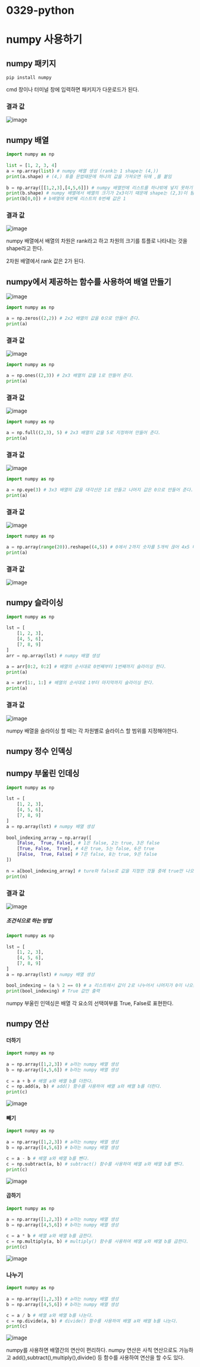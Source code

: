 # 0329-python
# numpy 사용하기
## numpy 패키지
```
pip install numpy
```
cmd 창이나 터미널 창에 입력하면 패키지가 다운로드가 된다.
### 결과 값
![image](https://user-images.githubusercontent.com/104752580/228404766-4be8168c-0cf5-4ff6-ad35-2121545ed667.png)
## numpy 배열
```python
import numpy as np
 
list = [1, 2, 3, 4] 
a = np.array(list) # numpy 배열 생성 (rank는 1 shape는 (4,))
print(a.shape) # (4,) 튜플 문법때문에 하나의 값을 가져오면 뒤에 ,를 붙임
 
b = np.array([[1,2,3],[4,5,6]]) # numpy 배열안에 리스트를 하나밖에 넣지 못하기 때문에 리스트 안에 리스트 2개를 만들어줌.
print(b.shape) # numpy 배열에서 배열의 크기가 2x3이기 때문에 shape는 (2,3)이 됨
print(b[0,0]) # b배열에 0번째 리스트의 0번째 값은 1

```
### 결과 값
![image](https://user-images.githubusercontent.com/104752580/228412533-e235b62f-2f1a-4f38-a02f-9a721b0cd2bf.png)

numpy 배열에서 배열의 차원은 rank라고 하고 차원의 크기를 튜플로 나타내는 것을 shape라고 한다.

2차원 배열에서 rank 값은 2가 된다.
## numpy에서 제공하는 함수를 사용하여 배열 만들기
![image](https://user-images.githubusercontent.com/104752580/228414019-75a9d267-e64d-411a-af9d-1e95761e47fa.png)
```python
import numpy as np

a = np.zeros((2,2)) # 2x2 배열의 값을 0으로 만들어 준다. 
print(a)
```
### 결과 값
![image](https://user-images.githubusercontent.com/104752580/228414305-d4e85e92-6886-4892-9026-6b8ad1e7738e.png)
```python
import numpy as np

a = np.ones((2,3)) # 2x3 배열의 값을 1로 만들어 준다.
print(a)
```
### 결과 값
![image](https://user-images.githubusercontent.com/104752580/228414582-bd77c9b8-d89e-4cec-bbc9-c27afd205068.png)

```python
import numpy as np

a = np.full((2,3), 5) # 2x3 배열의 값을 5로 지정하여 만들어 준다.
print(a)
```
### 결과 값
![image](https://user-images.githubusercontent.com/104752580/228414615-b90f4775-16c1-4837-9283-faacbc86e301.png)

```python
import numpy as np

a = np.eye(3) # 3x3 배열의 값을 대각선은 1로 만들고 나머지 값은 0으로 만들어 준다.
print(a)
```
### 결과 값
![image](https://user-images.githubusercontent.com/104752580/228414662-ce98caca-0252-4d41-9aed-6f097df25bc3.png)

```python
import numpy as np

a = np.array(range(20)).reshape((4,5)) # 0에서 2까지 숫자를 5개씩 끊어 4x5 배열을 만들어 준다.
print(a)

```
### 결과 값
![image](https://user-images.githubusercontent.com/104752580/228414702-f4dd81fd-ba31-4e5c-b69a-5f1f2ccdae76.png)
## numpy 슬라이싱
```python
import numpy as np
 
lst = [
    [1, 2, 3],
    [4, 5, 6],
    [7, 8, 9]
]
arr = np.array(lst) # numpy 배열 생성

a = arr[0:2, 0:2] # 배열의 순서대로 0번째부터 1번째까지 슬라이싱 한다.
print(a)

a = arr[1:, 1:] # 배열의 순서대로 1부터 마지막까지 슬라이싱 한다.
print(a)
```
### 결과 값
![image](https://user-images.githubusercontent.com/104752580/228414993-a56dbe70-0109-41d3-b1ef-7807a6332316.png)

numpy 배열을 슬라이싱 할 때는 각 차원별로 슬라이스 할 범위를 지정해야한다.
## numpy 정수 인덱싱


## numpy 부울린 인데싱
```python
import numpy as np
 
lst = [
    [1, 2, 3],
    [4, 5, 6],
    [7, 8, 9]
]
a = np.array(lst) # numpy 배열 생성
 
bool_indexing_array = np.array([
    [False,  True, False], # 1은 false, 2는 true, 3은 false
    [True, False,  True], # 4은 true, 5는 false, 6은 true
    [False,  True, False] # 7은 false, 8는 true, 9은 false
])
 
n = a[bool_indexing_array] # ture와 false로 값을 지정한 것들 중에 true만 나오게 한다.
print(n)    

```
### 결과 값
![image](https://user-images.githubusercontent.com/104752580/228426486-b4eff498-674b-4485-8762-fde075136806.png)

##### 조건식으로 하는 방법
```python
import numpy as np
 
lst = [
    [1, 2, 3],
    [4, 5, 6],
    [7, 8, 9]
]
a = np.array(lst) # numpy 배열 생성

bool_indexing = (a % 2 == 0) # a 리스트에서 값이 2로 나누어서 나머지가 0이 나오는 값을 true
print(bool_indexing) # True 값만 출력
```
numpy 부울린 인덱싱은 배열 각 요소의 선택여부를 True, False로 표현한다.
## numpy 연산
#### 더하기
```python
import numpy as np
 
a = np.array([1,2,3]) # a라는 numpy 배열 생성
b = np.array([4,5,6]) # b라는 numpy 배열 생성
 
c = a + b # 배열 a와 배열 b를 더한다.
c = np.add(a, b) # add() 함수를 사용하여 배열 a와 배열 b를 더한다.
print(c)
```
![image](https://user-images.githubusercontent.com/104752580/228428741-cab342b8-c1c8-4e69-884c-1dff2912004b.png)

#### 빼기
```python
import numpy as np
 
a = np.array([1,2,3]) # a라는 numpy 배열 생성
b = np.array([4,5,6]) # b라는 numpy 배열 생성

c = a - b # 배열 a와 배열 b를 뺀다.
c = np.subtract(a, b) # subtract() 함수를 사용하여 배열 a와 배열 b를 뺀다.
print(c)
```
![image](https://user-images.githubusercontent.com/104752580/228428760-7236e04b-9f38-4595-a4df-d31acff71456.png)

#### 곱하기
```python
import numpy as np
 
a = np.array([1,2,3]) # a라는 numpy 배열 생성
b = np.array([4,5,6]) # b라는 numpy 배열 생성

c = a * b # 배열 a와 배열 b를 곱한다.
c = np.multiply(a, b) # multiply() 함수를 사용하여 배열 a와 배열 b를 곱한다.
print(c) 
```
![image](https://user-images.githubusercontent.com/104752580/228428790-a0822141-aefa-409c-82dc-c02e7f951657.png)

### 나누기
```python
import numpy as np
 
a = np.array([1,2,3]) # a라는 numpy 배열 생성
b = np.array([4,5,6]) # b라는 numpy 배열 생성

c = a / b # 배열 a와 배열 b를 나눈다.
c = np.divide(a, b) # divide() 함수를 사용하여 배열 a와 배열 b를 나눈다.
print(c)
```
![image](https://user-images.githubusercontent.com/104752580/228428814-95b30212-ee8c-4216-82d5-791b1158da47.png)

numpy를 사용하면 배열간의 연산이 편리하다.
numpy 연산은 사칙 연산으로도 가능하고 
add(),subtract(),multiply(),divide() 등
함수를 사용하여 연산을 할 수도 있다.
